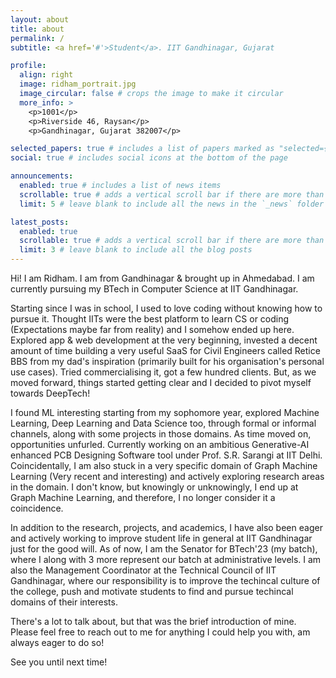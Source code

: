 ```yaml
---
layout: about
title: about
permalink: /
subtitle: <a href='#'>Student</a>. IIT Gandhinagar, Gujarat

profile:
  align: right
  image: ridham_portrait.jpg
  image_circular: false # crops the image to make it circular
  more_info: >
    <p>1001</p>
    <p>Riverside 46, Raysan</p>
    <p>Gandhinagar, Gujarat 382007</p>

selected_papers: true # includes a list of papers marked as "selected={true}"
social: true # includes social icons at the bottom of the page

announcements:
  enabled: true # includes a list of news items
  scrollable: true # adds a vertical scroll bar if there are more than 3 news items
  limit: 5 # leave blank to include all the news in the `_news` folder

latest_posts:
  enabled: true
  scrollable: true # adds a vertical scroll bar if there are more than 3 new posts items
  limit: 3 # leave blank to include all the blog posts
---
```


Hi! I am Ridham. I am from Gandhinagar & brought up in Ahmedabad. I am currently pursuing my BTech in Computer Science at IIT Gandhinagar. 

Starting since I was in school, I used to love coding without knowing how to pursue it. Thought IITs were the best platform to learn CS or coding (Expectations maybe far from reality) and I somehow ended up here. Explored app & web development at the very beginning, invested a decent amount of time building a very useful SaaS for Civil Engineers called Retice BBS from my dad's inspiration (primarily built for his organisation's personal use cases). Tried commercialising it, got a few hundred clients. But, as we moved forward, things started getting clear and I decided to pivot myself towards DeepTech!

I found ML interesting starting from my sophomore year, explored Machine Learning, Deep Learning and Data Science too, through formal or informal channels, along with some projects in those domains. As time moved on, opportunities unfurled. Currently working on an ambitious Generative-AI enhanced PCB Designing Software tool under Prof. S.R. Sarangi at IIT Delhi. Coincidentally, I am also stuck in a very specific domain of Graph Machine Learning (Very recent and interesting) and actively exploring research areas in the domain. I don't know, but knowingly or unknowingly, I end up at Graph Machine Learning, and therefore, I no longer consider it a coincidence.

In addition to the research, projects, and academics, I have also been eager and actively working to improve student life in general at IIT Gandhinagar just for the good will. As of now, I am the Senator for BTech'23 (my batch), where I along with 3 more represent our batch at administrative levels. I am also the Management Coordinator at the Technical Council of IIT Gandhinagar, where our responsibility is to improve the techincal culture of the college, push and motivate students to find and pursue techincal domains of their interests.

There's a lot to talk about, but that was the brief introduction of mine. Please feel free to reach out to me for anything I could help you with, am always eager to do so!

See you until next time!
